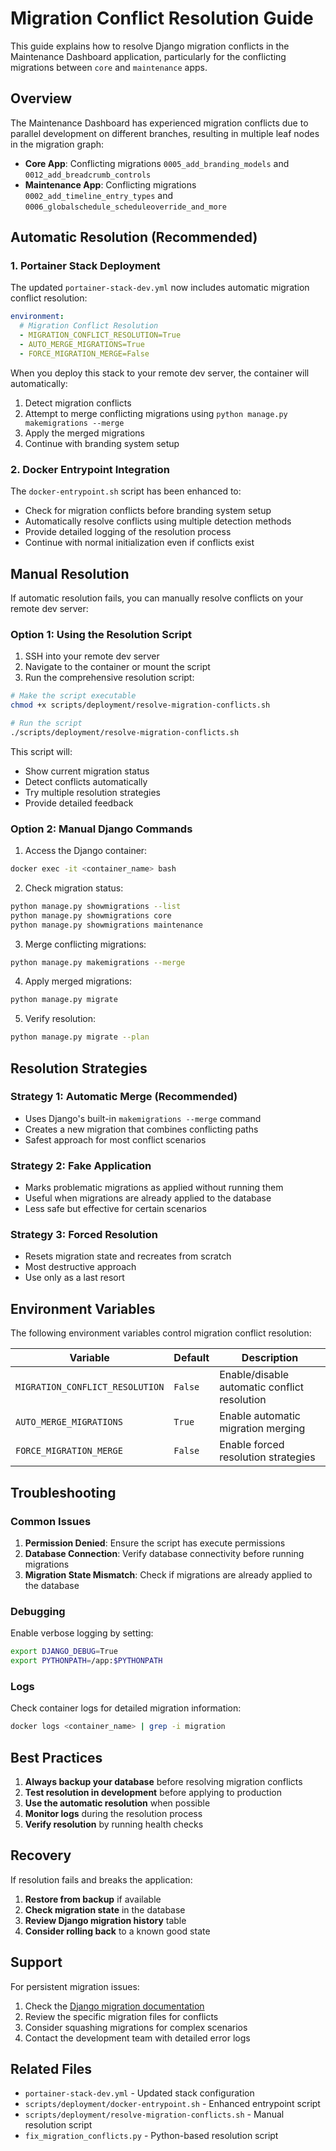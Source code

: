 # Migration Conflict Resolution Guide

This guide explains how to resolve Django migration conflicts in the Maintenance Dashboard application, particularly for the conflicting migrations between `core` and `maintenance` apps.

## Overview

The Maintenance Dashboard has experienced migration conflicts due to parallel development on different branches, resulting in multiple leaf nodes in the migration graph:

- **Core App**: Conflicting migrations `0005_add_branding_models` and `0012_add_breadcrumb_controls`
- **Maintenance App**: Conflicting migrations `0002_add_timeline_entry_types` and `0006_globalschedule_scheduleoverride_and_more`

## Automatic Resolution (Recommended)

### 1. Portainer Stack Deployment

The updated `portainer-stack-dev.yml` now includes automatic migration conflict resolution:

```yaml
environment:
  # Migration Conflict Resolution
  - MIGRATION_CONFLICT_RESOLUTION=True
  - AUTO_MERGE_MIGRATIONS=True
  - FORCE_MIGRATION_MERGE=False
```

When you deploy this stack to your remote dev server, the container will automatically:

1. Detect migration conflicts
2. Attempt to merge conflicting migrations using `python manage.py makemigrations --merge`
3. Apply the merged migrations
4. Continue with branding system setup

### 2. Docker Entrypoint Integration

The `docker-entrypoint.sh` script has been enhanced to:

- Check for migration conflicts before branding system setup
- Automatically resolve conflicts using multiple detection methods
- Provide detailed logging of the resolution process
- Continue with normal initialization even if conflicts exist

## Manual Resolution

If automatic resolution fails, you can manually resolve conflicts on your remote dev server:

### Option 1: Using the Resolution Script

1. SSH into your remote dev server
2. Navigate to the container or mount the script
3. Run the comprehensive resolution script:

```bash
# Make the script executable
chmod +x scripts/deployment/resolve-migration-conflicts.sh

# Run the script
./scripts/deployment/resolve-migration-conflicts.sh
```

This script will:
- Show current migration status
- Detect conflicts automatically
- Try multiple resolution strategies
- Provide detailed feedback

### Option 2: Manual Django Commands

1. Access the Django container:
```bash
docker exec -it <container_name> bash
```

2. Check migration status:
```bash
python manage.py showmigrations --list
python manage.py showmigrations core
python manage.py showmigrations maintenance
```

3. Merge conflicting migrations:
```bash
python manage.py makemigrations --merge
```

4. Apply merged migrations:
```bash
python manage.py migrate
```

5. Verify resolution:
```bash
python manage.py migrate --plan
```

## Resolution Strategies

### Strategy 1: Automatic Merge (Recommended)
- Uses Django's built-in `makemigrations --merge` command
- Creates a new migration that combines conflicting paths
- Safest approach for most conflict scenarios

### Strategy 2: Fake Application
- Marks problematic migrations as applied without running them
- Useful when migrations are already applied to the database
- Less safe but effective for certain scenarios

### Strategy 3: Forced Resolution
- Resets migration state and recreates from scratch
- Most destructive approach
- Use only as a last resort

## Environment Variables

The following environment variables control migration conflict resolution:

| Variable | Default | Description |
|----------|---------|-------------|
| `MIGRATION_CONFLICT_RESOLUTION` | `False` | Enable/disable automatic conflict resolution |
| `AUTO_MERGE_MIGRATIONS` | `True` | Enable automatic migration merging |
| `FORCE_MIGRATION_MERGE` | `False` | Enable forced resolution strategies |

## Troubleshooting

### Common Issues

1. **Permission Denied**: Ensure the script has execute permissions
2. **Database Connection**: Verify database connectivity before running migrations
3. **Migration State Mismatch**: Check if migrations are already applied to the database

### Debugging

Enable verbose logging by setting:
```bash
export DJANGO_DEBUG=True
export PYTHONPATH=/app:$PYTHONPATH
```

### Logs

Check container logs for detailed migration information:
```bash
docker logs <container_name> | grep -i migration
```

## Best Practices

1. **Always backup your database** before resolving migration conflicts
2. **Test resolution in development** before applying to production
3. **Use the automatic resolution** when possible
4. **Monitor logs** during the resolution process
5. **Verify resolution** by running health checks

## Recovery

If resolution fails and breaks the application:

1. **Restore from backup** if available
2. **Check migration state** in the database
3. **Review Django migration history** table
4. **Consider rolling back** to a known good state

## Support

For persistent migration issues:

1. Check the [Django migration documentation](https://docs.djangoproject.com/en/stable/topics/migrations/)
2. Review the specific migration files for conflicts
3. Consider squashing migrations for complex scenarios
4. Contact the development team with detailed error logs

## Related Files

- `portainer-stack-dev.yml` - Updated stack configuration
- `scripts/deployment/docker-entrypoint.sh` - Enhanced entrypoint script
- `scripts/deployment/resolve-migration-conflicts.sh` - Manual resolution script
- `fix_migration_conflicts.py` - Python-based resolution script
